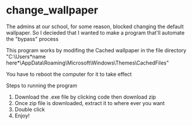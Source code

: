 # change_wallpaper
The admins at our school, for some reason, blocked changing the default wallpaper. So I decieded that I wanted to make a program that'll automate the "bypass" process

This program works by modifing the Cached wallpaper in the file directory "C:\Users\*name here*\AppData\Roaming\Microsoft\Windows\Themes\CachedFiles"

You have to reboot the computer for it to take effect

Steps to running the program
1) Download the .exe file by clicking code then download zip
2) Once zip file is downloaded, extract it to where ever you want
3) Double click
4) Enjoy!
